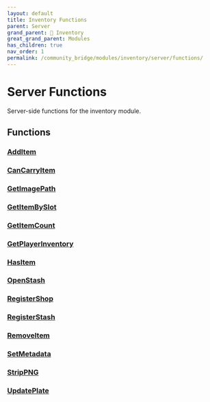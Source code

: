 ```yaml
---
layout: default
title: Inventory Functions
parent: Server
grand_parent: 🎒 Inventory
great_grand_parent: Modules
has_children: true
nav_order: 1
permalink: /community_bridge/modules/inventory/server/functions/
---
```


# Server Functions
Server-side functions for the inventory module.

## Functions

### [AddItem](AddItem)
### [CanCarryItem](CanCarryItem)
### [GetImagePath](GetImagePath)
### [GetItemBySlot](GetItemBySlot)
### [GetItemCount](GetItemCount)
### [GetPlayerInventory](GetPlayerInventory)
### [HasItem](HasItem)
### [OpenStash](OpenStash)
### [RegisterShop](RegisterShop)
### [RegisterStash](RegisterStash)
### [RemoveItem](RemoveItem)
### [SetMetadata](SetMetadata)
### [StripPNG](StripPNG)
### [UpdatePlate](UpdatePlate)
